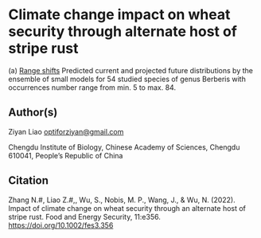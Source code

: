 # Climate change impact on wheat security through alternate host of stripe rust

(a) [Range shifts](https://github.com/optiforziyan/Berberis_study_2020/blob/master/Range%20shift%20of%2054%20studied%20species%20under%20future%20climate%20change.pdf) 
Predicted current and projected future distributions by the ensemble of small models for 54 studied species of genus Berberis with occurrences number range from min. 5 to max. 84. 



## Author(s)

Ziyan Liao optiforziyan@gmail.com

Chengdu Institute of Biology, Chinese Academy of Sciences, Chengdu 610041, People’s Republic of China


## Citation


Zhang N.#, Liao Z.#,, Wu, S., Nobis, M. P., Wang, J., & Wu, N. (2022). Impact of climate change on wheat security through an alternate host of stripe rust. Food and Energy Security, 11:e356. https://doi.org/10.1002/fes3.356
